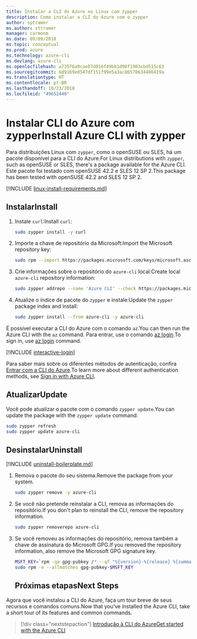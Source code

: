 ```yaml
---
title: Instalar a CLI do Azure no Linux com zypper
description: Como instalar a CLI do Azure com o zypper
author: sptramer
ms.author: sttramer
manager: carmonm
ms.date: 09/09/2018
ms.topic: conceptual
ms.prod: azure
ms.technology: azure-cli
ms.devlang: azure-cli
ms.openlocfilehash: a73576a9caeb7d016f49bb1d90f1903cbd515c63
ms.sourcegitcommit: 6d9169ed547df151f99e5a3ac86578634486419a
ms.translationtype: HT
ms.contentlocale: pt-BR
ms.lasthandoff: 10/23/2018
ms.locfileid: "49652440"
---
```

# <a name="install-azure-cli-with-zypper"></a><span data-ttu-id="1056f-103">Instalar CLI do Azure com zypper</span><span class="sxs-lookup"><span data-stu-id="1056f-103">Install Azure CLI with zypper</span></span>

<span data-ttu-id="1056f-104">Para distribuições Linux com `zypper`, como o openSUSE ou SLES, há um pacote disponível para a CLI do Azure.</span><span class="sxs-lookup"><span data-stu-id="1056f-104">For Linux distributions with `zypper`, such as openSUSE or SLES, there's a package available for the Azure CLI.</span></span> <span data-ttu-id="1056f-105">Este pacote foi testado com openSUSE 42.2 e SLES 12 SP 2.</span><span class="sxs-lookup"><span data-stu-id="1056f-105">This package has been tested with openSUSE 42.2 and SLES 12 SP 2.</span></span>

[!INCLUDE [linux-install-requirements.md](includes/linux-install-requirements.md)]

## <a name="install"></a><span data-ttu-id="1056f-106">Instalar</span><span class="sxs-lookup"><span data-stu-id="1056f-106">Install</span></span>

1. <span data-ttu-id="1056f-107">Instale `curl`:</span><span class="sxs-lookup"><span data-stu-id="1056f-107">Install `curl`:</span></span>

   ```bash
   sudo zypper install -y curl
   ```

2. <span data-ttu-id="1056f-108">Importe a chave de repositório da Microsoft:</span><span class="sxs-lookup"><span data-stu-id="1056f-108">Import the Microsoft repository key:</span></span>

   ```bash
   sudo rpm --import https://packages.microsoft.com/keys/microsoft.asc
   ```

3. <span data-ttu-id="1056f-109">Crie informações sobre o repositório do `azure-cli` local:</span><span class="sxs-lookup"><span data-stu-id="1056f-109">Create local `azure-cli` repository information:</span></span>

   ```bash
   sudo zypper addrepo --name 'Azure CLI' --check https://packages.microsoft.com/yumrepos/azure-cli azure-cli
   ```

4. <span data-ttu-id="1056f-110">Atualize o índice de pacote do `zypper` e instale:</span><span class="sxs-lookup"><span data-stu-id="1056f-110">Update the `zypper` package index and install:</span></span>

   ```bash
   sudo zypper install --from azure-cli -y azure-cli
   ```

<span data-ttu-id="1056f-111">É possível executar a CLI do Azure com o comando `az`.</span><span class="sxs-lookup"><span data-stu-id="1056f-111">You can then run the Azure CLI with the `az` command.</span></span> <span data-ttu-id="1056f-112">Para entrar, use o comando [az login](/cli/azure/reference-index#az-login).</span><span class="sxs-lookup"><span data-stu-id="1056f-112">To sign in, use [az login](/cli/azure/reference-index#az-login) command.</span></span>

[!INCLUDE [interactive-login](includes/interactive-login.md)]

<span data-ttu-id="1056f-113">Para saber mais sobre os diferentes métodos de autenticação, confira [Entrar com a CLI do Azure](authenticate-azure-cli.md).</span><span class="sxs-lookup"><span data-stu-id="1056f-113">To learn more about different authentication methods, see [Sign in with Azure CLI](authenticate-azure-cli.md).</span></span>

## <a name="update"></a><span data-ttu-id="1056f-114">Atualizar</span><span class="sxs-lookup"><span data-stu-id="1056f-114">Update</span></span>

<span data-ttu-id="1056f-115">Você pode atualizar o pacote com o comando `zypper update`.</span><span class="sxs-lookup"><span data-stu-id="1056f-115">You can update the package with the `zypper update` command.</span></span>

```bash
sudo zypper refresh
sudo zypper update azure-cli
```

## <a name="uninstall"></a><span data-ttu-id="1056f-116">Desinstalar</span><span class="sxs-lookup"><span data-stu-id="1056f-116">Uninstall</span></span>

[!INCLUDE [uninstall-boilerplate.md](includes/uninstall-boilerplate.md)]

1. <span data-ttu-id="1056f-117">Remova o pacote do seu sistema.</span><span class="sxs-lookup"><span data-stu-id="1056f-117">Remove the package from your system.</span></span>

    ```bash
    sudo zypper remove -y azure-cli
    ```

2. <span data-ttu-id="1056f-118">Se você não pretende reinstalar a CLI, remova as informações do repositório.</span><span class="sxs-lookup"><span data-stu-id="1056f-118">If you don't plan to reinstall the CLI, remove the repository information.</span></span>

   ```bash
   sudo zypper removerepo azure-cli
   ```

3. <span data-ttu-id="1056f-119">Se você removeu as informações do repositório, remova também a chave de assinatura do Microsoft GPG.</span><span class="sxs-lookup"><span data-stu-id="1056f-119">If you removed the repository information, also remove the Microsoft GPG signature key.</span></span>

   ```bash
   MSFT_KEY=`rpm -qa gpg-pubkey /* --qf "%{version}-%{release} %{summary}\n" | grep Microsoft | awk '{print $1}'`
   sudo rpm -e --allmatches gpg-pubkey-$MSFT_KEY
   ```
   ## <a name="next-steps"></a><span data-ttu-id="1056f-120">Próximas etapas</span><span class="sxs-lookup"><span data-stu-id="1056f-120">Next Steps</span></span>

<span data-ttu-id="1056f-121">Agora que você instalou a CLI do Azure, faça um tour breve de seus recursos e comandos comuns.</span><span class="sxs-lookup"><span data-stu-id="1056f-121">Now that you've installed the Azure CLI, take a short tour of its features and common commands.</span></span>

> [!div class="nextstepaction"]
> [<span data-ttu-id="1056f-122">Introdução à CLI do Azure</span><span class="sxs-lookup"><span data-stu-id="1056f-122">Get started with the Azure CLI</span></span>](get-started-with-azure-cli.md)
